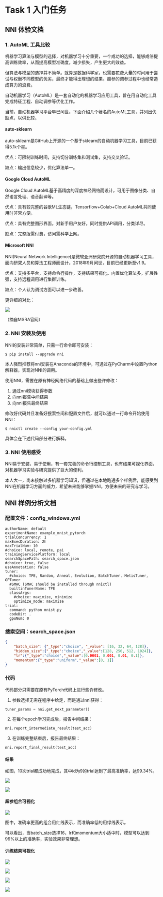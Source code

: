 # Task 1 入门任务

## NNI 体验文档

### 1. AutoML 工具比较

机器学习算法与模型的选择，对机器学习十分重要，一个成功的选择，能够成倍提高训练效率，从而提高模型准确度，减少损失，产生更大的效益。

但算法与模型的选择并不简单。就算是数据科学家，也需要花费大量的时间用于尝试与权衡不同模型的优劣，最终才能得出理想的结果。超参的调参过程中也经常造成算力的浪费。

自动机器学习（AutoML）是一套自动化的机器学习应用工具，旨在用自动化工具完成特征工程、自动调参等优化工作。

当前，自动机器学习平台早已问世，下面介绍几个著名的AutoML工具，并列出优缺点，以供比较。

#### auto-sklearn

auto-sklearn是GitHub上开源的一个基于sklearn的自动机器学习工具，目前已获得5.1k个星。

优点：可限制训练时间，支持切分训练集和测试集，支持交叉验证。

缺点：输出信息较少，优化算法单一。

#### Google Cloud AutoML

Google Cloud AutoML基于高精度的深度神经网络而设计，可用于图像分类、自然语言处理、语音翻译等。

优点：具有较完整的谷歌ML生态链，Tensorflow+Colab+Cloud AutoML共同使用时非常方便。

优点：具有完整图形界面，对新手用户友好，同时提供API调用，分类详尽。

缺点：完整版需付费，访问需科学上网。

#### Microsoft NNI

NNI(Neural Network Intelligence)是微软亚洲研究院开源的自动机器学习工具，面向研究人员和算法工程师而设计，2018年9月问世，目前已经更新至v1.9。

优点：支持多平台，支持命令行操作，支持结果可视化。内置优化算法多，扩展性强，支持远程调用进行集群训练。

缺点：个人认为调试方面可以进一步改善。

更详细的对比：

![](https://www.msra.cn/wp-content/uploads/2019/12/nni-2.png)

（摘自MSRA官网）

### 2. NNI 安装及使用

NNI的安装非常简单，只需一行命令即可安装：

```
$ pip install --upgrade nni
```

本人强烈推荐将nni安装在Anaconda的环境中，可通过在PyCharm中设置Python解释器，实现对NNI的调用。

使用NNI，需要在原有神经网络代码的基础上做出些许修改：

1. 通过nni模块获得参数
2. 向nni报告中间结果
3. 向nni报告最终结果

修改好代码并且准备好搜索空间和配置文件后，就可以通过一行命令开始使用NNI：

```
$ nnictl create --config your-config.yml
```

具体会在下述代码部分进行解释。


### 3. NNI 使用感受

NNI易于安装，易于使用，有一套完善的命令行控制工具，也有结果可视化界面，对机器学习实验与研究提供了巨大的便利。

本人大一，尚未接触过多机器学习知识，但通过在本地跑通多个样例后，能感受到NNI在机器学习方面的威力，希望未来能够掌握NNI，方便未来的研究与学习。

## NNI 样例分析文档

### 配置文件：config_windows.yml

```
authorName: default
experimentName: example_mnist_pytorch
trialConcurrency: 1
maxExecDuration: 2h
maxTrialNum: 10
#choice: local, remote, pai
trainingServicePlatform: local
searchSpacePath: search_space.json
#choice: true, false
useAnnotation: false
tuner:
  #choice: TPE, Random, Anneal, Evolution, BatchTuner, MetisTuner, GPTuner
  #SMAC (SMAC should be installed through nnictl)
  builtinTunerName: TPE
  classArgs:
    #choice: maximize, minimize
    optimize_mode: maximize
trial:
  command: python mnist.py
  codeDir: .
  gpuNum: 0
```

### 搜索空间：search_space.json

```json
{
    "batch_size": {"_type":"choice", "_value": [16, 32, 64, 128]},
    "hidden_size":{"_type":"choice","_value":[128, 256, 512, 1024]},
    "lr":{"_type":"choice","_value":[0.0001, 0.001, 0.01, 0.1]},
    "momentum":{"_type":"uniform","_value":[0, 1]}
}
```
### 代码

代码部分只需要在原有PyTorch代码上进行些许修改。

1. 参数选择无需在程序中给定，而是通过nni获得：
```python
tuner_params = nni.get_next_parameter()
```

2. 在每个epoch学习完成后，报告中间结果：
```python
nni.report_intermediate_result(test_acc)
```

3. 在训练完整结束后，报告最终结果：
```python
nni.report_final_result(test_acc)
```


#### 结果

如图，10次trial都成功地完成，其中id为9的trial达到了最高准确率，达99.34%。

![](./Images/1.png)

![](./images/4.png)

#### 超参组合可视化

![](./images/5.png)

图中，准确率更高的组合用红线表示，而准确率低的用绿线表示。

可以看出，当batch_size选择16，lr和momentum大小适中时，模型可以达到99%以上的准确率，实验效果非常理想。

#### 训练结果可视化

![](./images/3.png)

![](./images/2.png)

![](./images/6.png)

![](./images/7.png)

